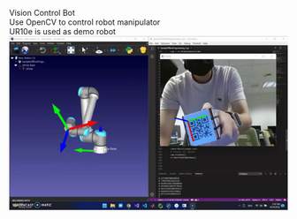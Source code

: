 Vision Control Bot<br />
Use OpenCV to control robot manipulator<br />
UR10e is used as demo robot<br />
![](Demo_Videos/final_demo.gif)
